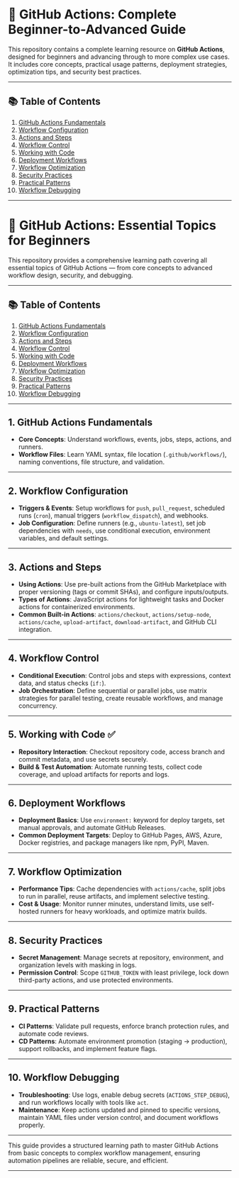 # 🚀 GitHub Actions: Complete Beginner-to-Advanced Guide

This repository contains a complete learning resource on **GitHub Actions**, designed for beginners and advancing through to more complex use cases. It includes core concepts, practical usage patterns, deployment strategies, optimization tips, and security best practices.

---

## 📚 Table of Contents

1. [GitHub Actions Fundamentals](#1-github-actions-fundamentals)
2. [Workflow Configuration](#2-workflow-configuration)
3. [Actions and Steps](#3-actions-and-steps)
4. [Workflow Control](#4-workflow-control)
5. [Working with Code](#5-working-with-code)
6. [Deployment Workflows](#6-deployment-workflows)
7. [Workflow Optimization](#7-workflow-optimization)
8. [Security Practices](#8-security-practices)
9. [Practical Patterns](#9-practical-patterns)
10. [Workflow Debugging](#10-workflow-debugging)

---
# 🧠 GitHub Actions: Essential Topics for Beginners

This repository provides a comprehensive learning path covering all essential topics of GitHub Actions — from core concepts to advanced workflow design, security, and debugging.

---

## 📚 Table of Contents

1. [GitHub Actions Fundamentals](#1-github-actions-fundamentals)  
2. [Workflow Configuration](#2-workflow-configuration)  
3. [Actions and Steps](#3-actions-and-steps)  
4. [Workflow Control](#4-workflow-control)  
5. [Working with Code](#5-working-with-code)  
6. [Deployment Workflows](#6-deployment-workflows)  
7. [Workflow Optimization](#7-workflow-optimization)  
8. [Security Practices](#8-security-practices)  
9. [Practical Patterns](#9-practical-patterns)  
10. [Workflow Debugging](#10-workflow-debugging)  

---

## 1. GitHub Actions Fundamentals

- **Core Concepts**: Understand workflows, events, jobs, steps, actions, and runners.  
- **Workflow Files**: Learn YAML syntax, file location (`.github/workflows/`), naming conventions, file structure, and validation.  

---

## 2. Workflow Configuration

- **Triggers & Events**: Setup workflows for `push`, `pull_request`, scheduled runs (`cron`), manual triggers (`workflow_dispatch`), and webhooks.  
- **Job Configuration**: Define runners (e.g., `ubuntu-latest`), set job dependencies with `needs`, use conditional execution, environment variables, and default settings.  

---

## 3. Actions and Steps

- **Using Actions**: Use pre-built actions from the GitHub Marketplace with proper versioning (tags or commit SHAs), and configure inputs/outputs.  
- **Types of Actions**: JavaScript actions for lightweight tasks and Docker actions for containerized environments.  
- **Common Built-in Actions**: `actions/checkout`, `actions/setup-node`, `actions/cache`, `upload-artifact`, `download-artifact`, and GitHub CLI integration.  

---

## 4. Workflow Control

- **Conditional Execution**: Control jobs and steps with expressions, context data, and status checks (`if:`).  
- **Job Orchestration**: Define sequential or parallel jobs, use matrix strategies for parallel testing, create reusable workflows, and manage concurrency.  

---

## 5. Working with Code ✅

- **Repository Interaction**: Checkout repository code, access branch and commit metadata, and use secrets securely.  
- **Build & Test Automation**: Automate running tests, collect code coverage, and upload artifacts for reports and logs.  

---

## 6. Deployment Workflows

- **Deployment Basics**: Use `environment:` keyword for deploy targets, set manual approvals, and automate GitHub Releases.  
- **Common Deployment Targets**: Deploy to GitHub Pages, AWS, Azure, Docker registries, and package managers like npm, PyPI, Maven.  

---

## 7. Workflow Optimization

- **Performance Tips**: Cache dependencies with `actions/cache`, split jobs to run in parallel, reuse artifacts, and implement selective testing.  
- **Cost & Usage**: Monitor runner minutes, understand limits, use self-hosted runners for heavy workloads, and optimize matrix builds.  

---

## 8. Security Practices

- **Secret Management**: Manage secrets at repository, environment, and organization levels with masking in logs.  
- **Permission Control**: Scope `GITHUB_TOKEN` with least privilege, lock down third-party actions, and use protected environments.  

---

## 9. Practical Patterns

- **CI Patterns**: Validate pull requests, enforce branch protection rules, and automate code reviews.  
- **CD Patterns**: Automate environment promotion (staging → production), support rollbacks, and implement feature flags.  

---

## 10. Workflow Debugging

- **Troubleshooting**: Use logs, enable debug secrets (`ACTIONS_STEP_DEBUG`), and run workflows locally with tools like `act`.  
- **Maintenance**: Keep actions updated and pinned to specific versions, maintain YAML files under version control, and document workflows properly.  

---

This guide provides a structured learning path to master GitHub Actions from basic concepts to complex workflow management, ensuring automation pipelines are reliable, secure, and efficient.

---


